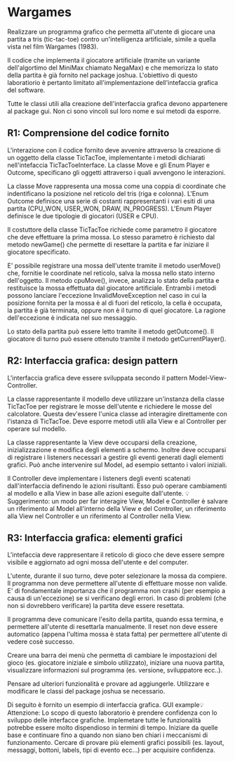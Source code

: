 # Wargames

Realizzare un programma grafico che permetta all'utente di giocare una partita a tris (tic-tac-toe) contro un'intelligenza artificiale, simile a quella vista nel film Wargames (1983). 

Il codice che implementa il giocatore artificiale (tramite un variante dell'algortimo del MiniMax chiamato NegaMax) e che memorizza lo stato della partita è già fornito nel package joshua. L'obiettivo di questo laboratiorio è pertanto limitato all'implementazione dell'intefaccia grafica del software. 

Tutte le classi utili alla creazione dell'interfaccia grafica devono appartenere al package gui. Non ci sono vincoli sul loro nome e sui metodi da esporre. 

## R1: Comprensione del codice fornito

L'interazione con il codice fornito deve avvenire attraverso la creazione di un oggetto della classe TicTacToe, implementante i metodi dichiarati nell'intefaccia TicTacToeInterface. La classe Move e gli Enum Player e Outcome, specificano gli oggetti attraverso i quali avvengono le interazioni. 

La classe Move rappresenta una mossa come una coppia di coordinate che indentificano la posizione nel reticolo del tris (riga e colonna). L'Enum Outcome definisce una serie di costanti rappresentanti i vari esiti di una partita (CPU_WON, USER_WON, DRAW, IN_PROGRESS). L'Enum Player definisce le due tipologie di giocatori (USER e CPU). 

Il costuttore della classe TicTacToe richiede come parametro il giocatore che deve effettuare la prima mossa. Lo stesso parametro è richiesto dal metodo newGame() che permette di resettare la partita e far iniziare il giocatore specificato. 

E' possibile registrare una mossa dell'utente tramite il metodo userMove() che, fornitie le coordinate nel reticolo, salva la mossa nello stato interno dell'oggetto. Il metodo cpuMove(), invece, analizza lo stato della partita e restituisce la mossa effettuata dal giocatore artificiale. Entrambi i metodi possono lanciare l'eccezione InvalidMoveException nel caso in cui la posizione fornita per la mossa è al di fuori del reticolo, la cella è occupata, la partita è già terminata, oppure non è il turno di quel giocatore. La ragione dell'eccezione è indicata nel suo messaggio. 

Lo stato della partita può essere letto tramite il metodo getOutcome(). Il giocatore di turno può essere ottenuto tramite il metodo getCurrentPlayer(). 

## R2: Interfaccia grafica: design pattern

L'interfaccia grafica deve essere sviluppata secondo il pattern Model-View-Controller. 

La classe rappresentante il modello deve utilizzare un'instanza della classe TicTacToe per registrare le mosse dell'utente e richiedere le mosse del calcolatore. Questa dev'essere l'unica classe ad interagire direttamente con l'istanza di TicTacToe. Deve esporre metodi utili alla View e al Controller per operare sul modello. 

La classe rappresentante la View deve occuparsi della creazione, inizializzazione e modifica degli elementi a schermo. Inoltre deve occuparsi di registrare i listeners necessari a gestire gli eventi generati dagli elementi grafici. Può anche intervenire sul Model, ad esempio settanto i valori iniziali. 

Il Controller deve implementare i listeners degli eventi scatenati dall'interfaccia definendo le azioni risultanti. Esso può operare cambiamenti al modello e alla View in base alle azioni eseguite dall'utente. 
💡Suggerimento: un modo per far interagire View, Model e Controller è salvare un riferimento al Model all'interno della View e del Controller, un riferimento alla View nel Controller e un riferimento al Controller nella View. 

## R3: Interfaccia grafica: elementi grafici

L'intefaccia deve rappresentare il reticolo di gioco che deve essere sempre visibile e aggiornato ad ogni mossa dell'utente e del computer. 

L'utente, durante il suo turno, deve poter selezionare la mossa da compiere. Il programma non deve permettere all'utente di effettuare mosse non valide. E' di fondamentale importanza che il programma non crashi (per esempio a causa di un'eccezione) se si verificano degli errori. In caso di problemi (che non si dovrebbero verificare) la partita deve essere resettata. 

Il programma deve comunicare l'esito della partita, quando essa termina, e permettere all'utente di resettarla manualmente. Il reset non deve essere automatico (appena l'ultima mossa è stata fatta) per permettere all'utente di vedere cosè successo. 

Creare una barra dei menù che permetta di cambiare le impostazioni del gioco (es. giocatore iniziale e simbolo utilizzato), iniziare una nuova partita, visualizzare informazioni sul programma (es. versione, sviluppatore ecc..). 

Pensare ad ulteriori funzionalità e provare ad aggiungerle. Utilizzare e modificare le classi del package joshua se necessario. 

Di seguito è fornito un esempio di interfaccia grafica. 
GUI example💡Attenzione: Lo scopo di questo laboratorio è prendere confidenza con lo sviluppo delle interfacce grafiche. Implemetare tutte le funzionalità potrebbe essere molto dispendioso in termini di tempo. Iniziare da quelle base e continuare fino a quando non siano ben chiari i meccanismi di funzionamento. Cercare di provare più elementi grafici possibili (es. layout, messaggi, bottoni, labels, tipi di evento ecc...) per acquisire confidenza. 
